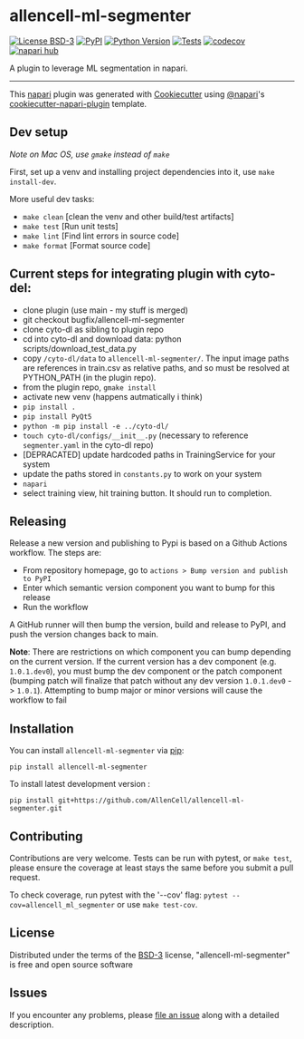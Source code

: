 # allencell-ml-segmenter

[![License BSD-3](https://img.shields.io/pypi/l/allencell-ml-segmenter.svg?color=green)](https://github.com/AllenCell/allencell-ml-segmenter/raw/main/LICENSE)
[![PyPI](https://img.shields.io/pypi/v/allencell-ml-segmenter.svg?color=green)](https://pypi.org/project/allencell-ml-segmenter)
[![Python Version](https://img.shields.io/pypi/pyversions/allencell-ml-segmenter.svg?color=green)](https://python.org)
[![Tests](https://github.com/AllenCell/allencell-ml-segmenter/actions/workflows/test_lint.yaml/badge.svg)](https://github.com/AllenCell/allencell-ml-segmenter/actions/workflows/test_lint.yaml)
[![codecov](https://codecov.io/gh/AllenCell/allencell-ml-segmenter/branch/main/graph/badge.svg?token=E976SiYFP6)](https://codecov.io/gh/AllenCell/allencell-ml-segmenter)
[![napari hub](https://img.shields.io/endpoint?url=https://api.napari-hub.org/shields/allencell-ml-segmenter)](https://napari-hub.org/plugins/allencell-ml-segmenter)

A plugin to leverage ML segmentation in napari.

---

This [napari] plugin was generated with [Cookiecutter] using [@napari]'s [cookiecutter-napari-plugin] template.

<!--
Don't miss the full getting started guide to set up your new package:
https://github.com/napari/cookiecutter-napari-plugin#getting-started

and review the napari docs for plugin developers:
https://napari.org/stable/plugins/index.html
-->

## Dev setup

_Note on Mac OS, use `gmake` instead of `make`_

First, set up a venv and installing project dependencies into it, use `make install-dev`.

More useful dev tasks:

- `make clean` [clean the venv and other build/test artifacts]
- `make test` [Run unit tests]
- `make lint` [Find lint errors in source code]
- `make format` [Format source code]

## Current steps for integrating plugin with cyto-del:

- clone plugin (use main - my stuff is merged)
- git checkout bugfix/allencell-ml-segmenter
- clone cyto-dl as sibling to plugin repo
- cd into cyto-dl and download data: python scripts/download_test_data.py
- copy `/cyto-dl/data` to `allencell-ml-segmenter/`.  The input image paths are references in train.csv as relative paths, and so must be resolved at PYTHON_PATH (in the plugin repo).
- from the plugin repo, `gmake install`
- activate new venv (happens autmatically i think)
- `pip install .`
- `pip install PyQt5`
- `python -m pip install -e ../cyto-dl/`
- `touch cyto-dl/configs/__init__.py` (necessary to reference `segmenter.yaml` in the cyto-dl repo)
- [DEPRACATED] update hardcoded paths in TrainingService for your system
- update the paths stored in `constants.py` to work on your system
- `napari`
- select training view, hit training button. It should run to completion.

## Releasing

Release a new version and publishing to Pypi is based on a Github Actions workflow. The steps are:

- From repository homepage, go to `actions > Bump version and publish to PyPI`
- Enter which semantic version component you want to bump for this release
- Run the workflow

A GitHub runner will then bump the version, build and release to PyPI, and push the version changes back to main.

**Note**: There are restrictions on which component you can bump depending on the current version.
If the current version has a dev component (e.g. `1.0.1.dev0`), you must bump the dev component or the patch component
(bumping patch will finalize that patch without any dev version `1.0.1.dev0` -> `1.0.1`). Attempting to bump
major or minor versions will cause the workflow to fail

## Installation

You can install `allencell-ml-segmenter` via [pip]:

    pip install allencell-ml-segmenter

To install latest development version :

    pip install git+https://github.com/AllenCell/allencell-ml-segmenter.git

## Contributing

Contributions are very welcome. Tests can be run with pytest, or `make test`, please ensure
the coverage at least stays the same before you submit a pull request.

To check coverage, run pytest with the '--cov' flag:
`pytest --cov=allencell_ml_segmenter`
or use `make test-cov`.

## License

Distributed under the terms of the [BSD-3] license,
"allencell-ml-segmenter" is free and open source software

## Issues

If you encounter any problems, please [file an issue] along with a detailed description.

[napari]: https://github.com/napari/napari
[Cookiecutter]: https://github.com/audreyr/cookiecutter
[@napari]: https://github.com/napari
[MIT]: http://opensource.org/licenses/MIT
[BSD-3]: http://opensource.org/licenses/BSD-3-Clause
[GNU GPL v3.0]: http://www.gnu.org/licenses/gpl-3.0.txt
[GNU LGPL v3.0]: http://www.gnu.org/licenses/lgpl-3.0.txt
[Apache Software License 2.0]: http://www.apache.org/licenses/LICENSE-2.0
[Mozilla Public License 2.0]: https://www.mozilla.org/media/MPL/2.0/index.txt
[cookiecutter-napari-plugin]: https://github.com/napari/cookiecutter-napari-plugin
[file an issue]: https://github.com/AllenCell/allencell-ml-segmenter/issues
[napari]: https://github.com/napari/napari
[tox]: https://tox.readthedocs.io/en/latest/
[pip]: https://pypi.org/project/pip/
[PyPI]: https://pypi.org/
